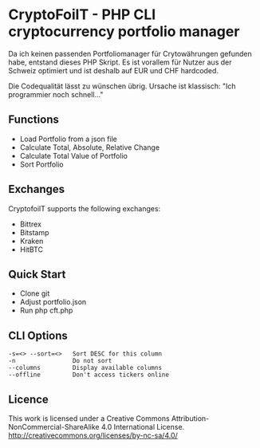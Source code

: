 # CryptoFoilT - PHP CLI cryptocurrency portfolio manager

Da ich keinen passenden Portfoliomanager für Crytowährungen gefunden habe, entstand dieses PHP Skript. Es ist vorallem für Nutzer aus der Schweiz optimiert und ist deshalb auf EUR und CHF hardcoded. 

Die Codequalität lässt zu wünschen übrig. Ursache ist klassisch: "Ich programmier noch schnell..."

## Functions
- Load Portfolio from a json file
- Calculate Total, Absolute, Relative Change
- Calculate Total Value of Portfolio
- Sort Portfolio

## Exchanges

CryptofoilT supports the following exchanges:
- Bittrex
- Bitstamp
- Kraken
- HitBTC

## Quick Start
- Clone git
- Adjust portfolio.json
- Run php cft.php

## CLI Options
```
-s=<> --sort=<>   Sort DESC for this column
-n                Do not sort
--columns         Display available columns
--offline         Don't access tickers online
```

## Licence
This work is licensed under a Creative Commons Attribution-NonCommercial-ShareAlike 4.0 International License.
http://creativecommons.org/licenses/by-nc-sa/4.0/
